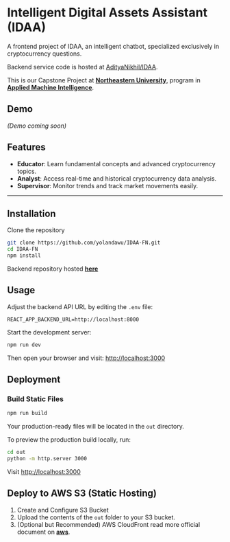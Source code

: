 # Intelligent Digital Assets Assistant (IDAA)

A frontend project of IDAA, an intelligent chatbot, specialized exclusively in cryptocurrency questions.  

Backend service code is hosted at [AdityaNikhil/IDAA](https://github.com/AdityaNikhil/IDAA).

This is our Capstone Project at **[Northeastern University](https://www.northeastern.edu/)**, program in **[Applied Machine Intelligence](https://cps.northeastern.edu/program/master-of-professional-studies-in-applied-machine-intelligence-boston/)**.

## Demo
_(Demo coming soon)_

## Features

- **Educator**: Learn fundamental concepts and advanced cryptocurrency topics.
- **Analyst**: Access real-time and historical cryptocurrency data analysis.
- **Supervisor**: Monitor trends and track market movements easily.

---

## Installation

Clone the repository
```bash
git clone https://github.com/yolandawu/IDAA-FN.git
cd IDAA-FN
npm install
```
Backend repository hosted **[here](https://github.com/AdityaNikhil/IDAA)**

## Usage

Adjust the backend API URL by editing the `.env` file:

```env
REACT_APP_BACKEND_URL=http://localhost:8000
```

Start the development server:
```bash
npm run dev
```
Then open your browser and visit:
<http://localhost:3000>

## Deployment
### Build Static Files
```bash
npm run build
```
Your production-ready files will be located in the `out` directory.

To preview the production build locally, run:
```bash
cd out
python -m http.server 3000
```
Visit <http://localhost:3000>


## Deploy to AWS S3 (Static Hosting)
1. Create and Configure S3 Bucket
2. Upload the contents of the `out` folder to your S3 bucket.
3. (Optional but Recommended) AWS CloudFront
read more official document on **[aws]([https://eff.org](https://docs.aws.amazon.com/AmazonS3/latest/userguide/HostingWebsiteOnS3Setup.html))**. 
